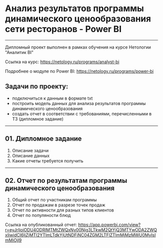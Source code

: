 # Анализ результатов программы динамического ценообразования сети ресторанов - Power BI

---

Дипломный проект выполнен в рамках обучения на курсе Нетологии "Аналитик BI"

Ссылка на курс: https://netology.ru/programs/analyst-bi

Подробнее о модуле по Power BI: https://netology.ru/programs/power-bi

## Задачи по проекту:
- подключиться к данным в формате txt
- построить модель данных для анализа результатов программы динамического ценообразования
- создать отчет в соответствии с требованиями, перечисленными в ТЗ (дипломное задание)

---

## 01. Дипломное задание
1. Описание задачи
2. Описание данных
3. Какие отчеты требуется получить

---

## 02. Отчет по результатам программы динамического ценообразования
1. Общий отчет по участникам программы
2. Отчет по продажам в разрезе точек продаж
3. Отчет по активности для разных типов клиентов
4. Отчет по популяности блюд

Ссылка на опубликованный отчет: https://app.powerbi.com/view?r=eyJrIjoiODU4ODRlMTMtZWQxNy00Njg3LTkwM2QtYjQ3MTYwODA2ZWQxIiwidCI6IjZjMTI2YTlmLTdkYjUtNDFiNC04ZGM2LTFlZTlmMjMzMWU0MyIsImMiOjl9
